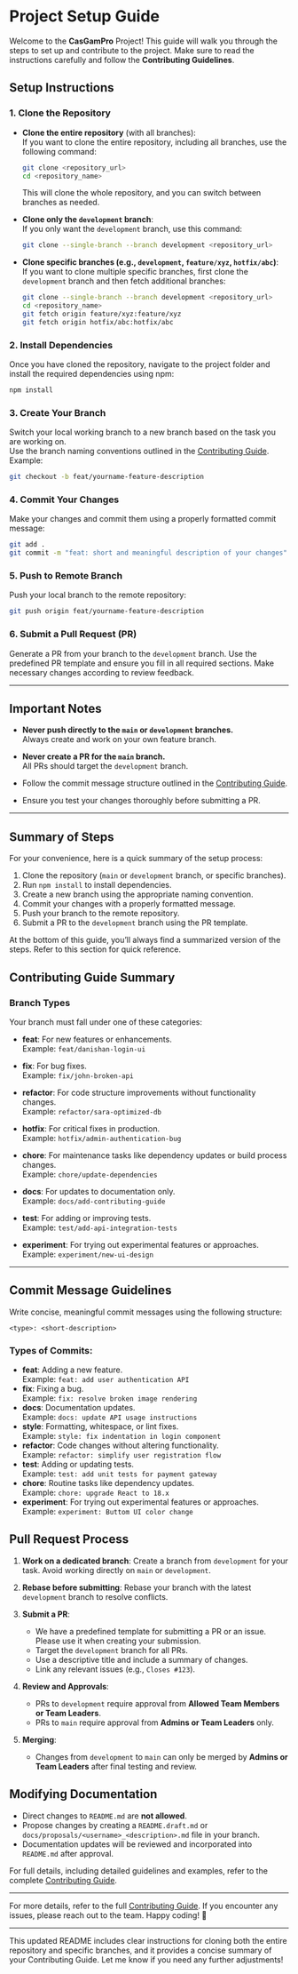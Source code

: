 

# Project Setup Guide

Welcome to the **CasGamPro** Project! This guide will walk you through the steps to set up and contribute to the project. Make sure to read the instructions carefully and follow the **Contributing Guidelines**.


## Setup Instructions

### 1. **Clone the Repository**

- **Clone the entire repository** (with all branches):  
   If you want to clone the entire repository, including all branches, use the following command:
   ```bash
   git clone <repository_url>
   cd <repository_name>
   ```
   This will clone the whole repository, and you can switch between branches as needed.

- **Clone only the `development` branch**:  
   If you only want the `development` branch, use this command:
   ```bash
   git clone --single-branch --branch development <repository_url>
   ```

- **Clone specific branches (e.g., `development`, `feature/xyz`, `hotfix/abc`)**:  
   If you want to clone multiple specific branches, first clone the `development` branch and then fetch additional branches:
   ```bash
   git clone --single-branch --branch development <repository_url>
   cd <repository_name>
   git fetch origin feature/xyz:feature/xyz
   git fetch origin hotfix/abc:hotfix/abc
   ```

### 2. **Install Dependencies**
   Once you have cloned the repository, navigate to the project folder and install the required dependencies using npm:
   ```bash
   npm install
   ```

### 3. **Create Your Branch**
   Switch your local working branch to a new branch based on the task you are working on.  
   Use the branch naming conventions outlined in the [Contributing Guide](#contributing). Example:
   ```bash
   git checkout -b feat/yourname-feature-description
   ```

### 4. **Commit Your Changes**
   Make your changes and commit them using a properly formatted commit message:
   ```bash
   git add .
   git commit -m "feat: short and meaningful description of your changes"
   ```

### 5. **Push to Remote Branch**
   Push your local branch to the remote repository:
   ```bash
   git push origin feat/yourname-feature-description
   ```

### 6. **Submit a Pull Request (PR)**
   Generate a PR from your branch to the `development` branch. Use the predefined PR template and ensure you fill in all required sections. Make necessary changes according to review feedback.

---

## Important Notes

- **Never push directly to the `main` or `development` branches.**  
  Always create and work on your own feature branch.

- **Never create a PR for the `main` branch.**  
  All PRs should target the `development` branch.

- Follow the commit message structure outlined in the [Contributing Guide](#contributing).

- Ensure you test your changes thoroughly before submitting a PR.

---

## Summary of Steps

For your convenience, here is a quick summary of the setup process:

1. Clone the repository (`main` or `development` branch, or specific branches).  
2. Run `npm install` to install dependencies.  
3. Create a new branch using the appropriate naming convention.  
4. Commit your changes with a properly formatted message.  
5. Push your branch to the remote repository.  
6. Submit a PR to the `development` branch using the PR template.

At the bottom of this guide, you’ll always find a summarized version of the steps. Refer to this section for quick reference.



## Contributing Guide Summary


### Branch Types

Your branch must fall under one of these categories:

- **feat**: For new features or enhancements.  
  Example: `feat/danishan-login-ui`

- **fix**: For bug fixes.  
  Example: `fix/john-broken-api`

- **refactor**: For code structure improvements without functionality changes.  
  Example: `refactor/sara-optimized-db`

- **hotfix**: For critical fixes in production.  
  Example: `hotfix/admin-authentication-bug`

- **chore**: For maintenance tasks like dependency updates or build process changes.  
  Example: `chore/update-dependencies`

- **docs**: For updates to documentation only.  
  Example: `docs/add-contributing-guide`

- **test**: For adding or improving tests.  
  Example: `test/add-api-integration-tests`

- **experiment**: For trying out experimental features or approaches.  
  Example: `experiment/new-ui-design`

---

## Commit Message Guidelines

Write concise, meaningful commit messages using the following structure:

```plaintext
<type>: <short-description>
```

### Types of Commits:

- **feat**: Adding a new feature.  
  Example: `feat: add user authentication API`
- **fix**: Fixing a bug.  
  Example: `fix: resolve broken image rendering`
- **docs**: Documentation updates.  
  Example: `docs: update API usage instructions`
- **style**: Formatting, whitespace, or lint fixes.  
  Example: `style: fix indentation in login component`
- **refactor**: Code changes without altering functionality.  
  Example: `refactor: simplify user registration flow`
- **test**: Adding or updating tests.  
  Example: `test: add unit tests for payment gateway`
- **chore**: Routine tasks like dependency updates.  
  Example: `chore: upgrade React to 18.x`
- **experiment**: For trying out experimental features or approaches.  
  Example: `experiment: Buttom UI color change`

## Pull Request Process

1. **Work on a dedicated branch**: Create a branch from `development` for your task. Avoid working directly on `main` or `development`.
2. **Rebase before submitting**: Rebase your branch with the latest `development` branch to resolve conflicts.
3. **Submit a PR**:

   - We have a predefined template for submitting a PR or an issue. Please use it when creating your submission.
   - Target the `development` branch for all PRs.
   - Use a descriptive title and include a summary of changes.
   - Link any relevant issues (e.g., `Closes #123`).

4. **Review and Approvals**:

   - PRs to `development` require approval from **Allowed Team Members or Team Leaders**.
   - PRs to `main` require approval from **Admins or Team Leaders** only.

5. **Merging**:
   - Changes from `development` to `main` can only be merged by **Admins or Team Leaders** after final testing and review.

## Modifying Documentation

- Direct changes to `README.md` are **not allowed**.
- Propose changes by creating a `README.draft.md` or `docs/proposals/<username>_<description>.md` file in your branch.
- Documentation updates will be reviewed and incorporated into `README.md` after approval.


For full details, including detailed guidelines and examples, refer to the complete [Contributing Guide](CONTRIBUTING.md).

---

For more details, refer to the full [Contributing Guide](CONTRIBUTING.md). If you encounter any issues, please reach out to the team. Happy coding! 🎉

---

This updated README includes clear instructions for cloning both the entire repository and specific branches, and it provides a concise summary of your Contributing Guide. Let me know if you need any further adjustments!